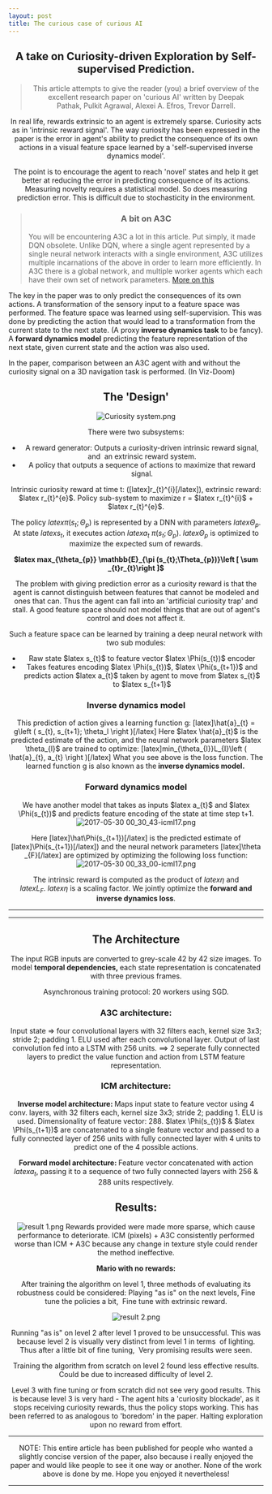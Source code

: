 ```yaml
---
layout: post
title: The curious case of curious AI
---
```

<center>
<h2 style="text-align:center;">A take on Curiosity-driven Exploration by Self-supervised Prediction.</h2>
<blockquote>
<p style="text-align:center;">This article attempts to give the reader (you) a brief overview of the excellent research paper on 'curious AI' written by <span class="word">Deepak</span> <span class="word">Pathak, </span><span class="word">Pulkit</span> <span class="word">Agrawal, </span><span class="word">Alexei</span> <span class="word">A.</span> <span class="word">Efros, </span><span class="word">Trevor</span> <span class="word">Darrell.</span></p>
</blockquote>
<p style="text-align:center;">In real life, rewards extrinsic to an agent is extremely sparse. Curiosity acts as in 'intrinsic reward signal'.
The way curiosity has been expressed in the paper is the error in agent's ability to predict the consequence of its own actions in a visual feature space learned by a 'self-supervised inverse dynamics model'.</p>
<p style="text-align:center;">The point is to encourage the agent to reach 'novel' states and help it get better at reducing the error in predicting consequence of its actions.
Measuring novelty requires a statistical model. So does measuring prediction error. This is difficult due to stochasticity in the environment.</p>

<blockquote>
<h3 style="text-align:center;">A bit on A3C</h3>
<p style="text-align:left;">You will be encountering A3C a lot in this article. Put simply, it made DQN obsolete.
Unlike DQN, where a single agent represented by a single neural network
interacts with a single environment, A3C utilizes multiple incarnations
of the above in order to learn more efficiently. In A3C there is a global
network, and multiple worker agents which each have their own set of
network parameters.
<a href="https://medium.com/emergent-future/simple-reinforcement-learning-with-tensorflow-part-8-asynchronous-actor-critic-agents-a3c-c88f72a5e9f2" target="_blank" rel="noopener noreferrer">More on this</a></p>
</blockquote>
<p style="text-align:left;">The key in the paper was to only predict the consequences of its own actions. A transformation of the sensory input to a feature space was performed. The feature space was learned using self-supervision. This was done by predicting the action that would lead to a transformation from the current state to the next state. (A proxy<strong> inverse dynamics task</strong> to be fancy).
A <strong>forward dynamics model</strong> predicting the feature representation of the next state, given current state and the action was also used.</p>
<p style="text-align:left;">In the paper, comparison between an A3C agent with and without the curiosity signal on a 3D navigation task is performed. (In Viz-Doom)</p>

<h2 style="text-align:center;">The 'Design'</h2>
<img class="alignnone size-full wp-image-188" src="https://quirkyai.files.wordpress.com/2017/05/curiosity-system.png" alt="Curiosity system.png" />

There were two subsystems:
<ul>
	<li>A reward generator: Outputs a curiosity-driven intrinsic reward signal, and  an extrinsic reward system.</li>
	<li>A policy that outputs a sequence of actions to maximize that reward signal.</li>
</ul>
Intrinsic curiosity reward at time t: ([latex]r_{t}^{i}[/latex]), extrinsic reward: $latex r_{t}^{e}$.
Policy sub-system to maximize r = $latex r_{t}^{i}$ + $latex r_{t}^{e}$.

The policy $latex \pi (s_{t};\Theta_{p})$ is represented by a DNN with parameters $latex \Theta_{p}$. At state $latex s_{t}$, it executes action $latex a_{t} ~ \pi (s_{t};\Theta_{p})$. $latex \Theta_{p}$ is optimized to maximize the expected sum of rewards.

<strong>
$latex max_{\theta_{p}} \mathbb{E}_{\pi (s_{t};\Theta_{p})}\left [ \sum _{t}r_{t}\right ]$
</strong>

The problem with giving prediction error as a curiosity reward is that the agent is cannot distinguish between features that cannot be modeled and ones that can. Thus the agent can fall into an 'artificial curiosity trap' and stall. A good feature space should not model things that are out of agent's control and does not affect it.

Such a feature space can be learned by training a deep neural network with two sub modules:
<ul>
	<li>Raw state $latex s_{t}$ to feature vector $latex \Phi(s_{t})$ encoder</li>
	<li>Takes features encoding $latex \Phi(s_{t})$, $latex \Phi(s_{t+1})$ and predicts action $latex a_{t}$ taken by agent to move from $latex s_{t}$ to $latex s_{t+1}$</li>
</ul>
<h3>Inverse dynamics model</h3>
This prediction of action gives a learning function g:
[latex]\hat{a}_{t} = g\left ( s_{t}, s_{t+1}; \theta_l \right )[/latex]
Here $latex \hat{a}_{t}$ is the predicted estimate of the action, and the neural network parameters $latex \theta_{l}$ are trained to optimize:
[latex]min_{\theta_{I}}L_{I}\left ( \hat{a}_{t}, a_{t} \right )[/latex]
What you see above is the loss function. The learned function g is also known as the<strong> inverse dynamics model. </strong>
<h3>Forward dynamics model</h3>
We have another model that takes as inputs $latex a_{t}$ and $latex \Phi(s_{t})$ and predicts feature encoding of the state at time step t+1.

<img class=" size-full wp-image-221 aligncenter" src="https://quirkyai.files.wordpress.com/2017/05/2017-05-30-00_30_43-icml17.png" alt="2017-05-30 00_30_43-icml17.png" />

Here [latex]\hat\Phi(s_{t+1})[/latex] is the predicted estimate of [latex]\Phi(s_{t+1})[/latex]) and the neural network parameters [latex]\theta _{F}[/latex] are optimized by optimizing the following loss function:
<img class=" size-full wp-image-222 aligncenter" src="https://quirkyai.files.wordpress.com/2017/05/2017-05-30-00_33_00-icml17.png" alt="2017-05-30 00_33_00-icml17.png" />

The intrinsic reward is computed as the product of $latex \eta$ and $latex L_{F}$. $latex \eta$ is a scaling factor. We jointly optimize the <strong>forward and inverse </strong><strong>dynamics loss</strong>.

<hr />



<hr />

<h2 style="text-align:center;">The Architecture</h2>
The input RGB inputs are converted to grey-scale 42 by 42 size images. To model <strong>temporal dependencies, </strong>each state representation is concatenated with three previous frames.

Asynchronous training protocol: 20 workers using SGD.
<h3 style="text-align:center;">A3C architecture:</h3>
Input state => four convolutional layers with 32 filters each, kernel size 3x3; stride 2; padding 1. ELU used after each convolutional layer. Output of last convolution fed into a LSTM with 256 units. ==> 2 seperate fully connected layers to predict the value function and action from LSTM feature representation.
<h3 style="text-align:center;">ICM architecture:</h3>
<strong>Inverse model architecture: </strong>Maps input state to feature vector using 4 conv. layers, with 32 filters each, kernel size 3x3; stride 2; padding 1. ELU is used. Dimensionality of feature vector: 288. $latex \Phi(s_{t})$ & $latex \Phi(s_{t+1})$ are concatenated to a single feature vector and passed to a fully connected layer of 256 units with fully connected layer with 4 units to predict one of the 4 possible actions.

<strong>Forward model architecture: </strong>Feature vector concatenated with action $latex a_{t}$, passing it to a sequence of two fully connected layers with 256 & 288 units respectively.
<h2>Results:</h2>
<img class="alignnone size-full wp-image-230" src="https://quirkyai.files.wordpress.com/2017/05/result-1.png" alt="result 1.png" />
Rewards provided were made more sparse, which cause performance to deteriorate.
ICM (pixels) + A3C consistently performed worse than ICM + A3C because any change in texture style could render the method ineffective.

<strong>Mario with no rewards:</strong>

After training the algorithm on level 1, three methods of evaluating its robustness could be considered: Playing "as is" on the next levels, Fine tune the policies a bit,  Fine tune with extrinsic reward.

<img class=" size-full wp-image-232 aligncenter" src="https://quirkyai.files.wordpress.com/2017/05/result-2.png" alt="result 2.png" />

Running "as is" on level 2 after level 1 proved to be unsuccessful. This was because level 2 is visually very distinct from level 1 in terms  of lighting. Thus after a little bit of fine tuning,  Very promising results were seen.

Training the algorithm from scratch on level 2 found less effective results. Could be due to increased difficulty of level 2.

Level 3 with fine tuning or from scratch did not see very good results. This is because level 3 is very hard - The agent hits a 'curiosity blockade', as it stops receiving curiosity rewards, thus the policy stops working. This has been referred to as analogous to 'boredom' in the paper. Halting exploration upon no reward from effort.

<hr />

NOTE: This entire article has been published for people who wanted a slightly concise version of the paper, also because i really enjoyed the paper and would like people to see it one way or another. None of the work above is done by me. Hope you enjoyed it nevertheless!

<hr />

 
